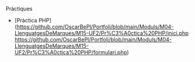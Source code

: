 Pràctiques

- [Pràctica PHP](https://github.com/OscarBePl/Portfoli/blob/main/Moduls/M04-LlenguatgesDeMarques/M15-UF2/Pr%C3%A0ctica%20PHP/inici.php https://github.com/OscarBePl/Portfoli/blob/main/Moduls/M04-LlenguatgesDeMarques/M15-UF2/Pr%C3%A0ctica%20PHP/formulari.php)
